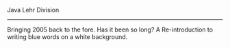 Java Lehr Division

---

Bringing 2005 back to the fore. Has it been so long? A Re-introduction to writing blue words on a white background.
